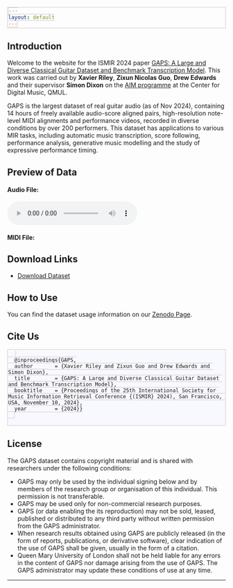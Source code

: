 ```yaml
---
layout: default
---
```


## Introduction
Welcome to the website for the ISMIR 2024 paper [GAPS: A Large and Diverse Classical Guitar Dataset and Benchmark Transcription Model](https://arxiv.org/abs/2408.08653). This work was carried out by **Xavier Riley**, **Zixun Nicolas Guo**, **Drew Edwards** and their supervisor **Simon Dixon** on the [AIM programme](https://www.aim.qmul.ac.uk/) at the Center for Digital Music, QMUL. 

GAPS is the largest dataset of real guitar audio (as of Nov 2024), containing 14 hours of freely available audio-score aligned pairs, high-resolution note-level MIDI alignments and performance videos, recorded in diverse conditions by over 200 performers. This dataset has applications to various MIR tasks, including automatic music transcription, score following, performance analysis, generative music modelling and the study of expressive performance timing.

## Preview of Data
#### Audio File:
<audio controls>
    <source src="{{site.baseurl}}/assets/media/-Sswc.mp3" type="audio/mpeg">
    Your browser does not support the audio element.
</audio>

#### MIDI File:
<script src="https://cdn.jsdelivr.net/combine/npm/tone@14.7.58,npm/@magenta/music@1.23.1/es6/core.js,npm/focus-visible@5,npm/html-midi-player@1.5.0"></script>
<midi-player
  src="{{site.baseurl}}/assets/media/-Sswc-fine-aligned.mid"
  sound-font visualizer="#myVisualizer">
</midi-player>
<midi-visualizer type="piano-roll" id="myVisualizer"></midi-visualizer>


## Download Links
- [Download Dataset](ZENODO)

## How to Use
You can find the dataset usage information on our [Zenodo Page](#).

## Cite Us
<style>
  pre, code {
    max-width: 800px; /* Set a suitable width */
    padding: 1px; /* Reduced padding to make it tighter */
    margin: 1px 0; /* Reduced margin to minimize extra space */
    border: 1px solid #ccc; /* Keeps a thin border */
    background-color: #f8f8ff; /* Light background color */
    overflow-x: auto; /* Ensures horizontal scroll if needed */
  }
</style>
  <pre>
  <code>
  @inproceedings{GAPS,
  author       = {Xavier Riley and Zixun Guo and Drew Edwards and Simon Dixon},
  title        = {GAPS: A Large and Diverse Classical Guitar Dataset and Benchmark Transcription Model},
  booktitle    = {Proceedings of the 25th International Society for Music Information Retrieval Conference {(ISMIR} 2024), San Francisco, USA, November 10, 2024},
  year         = {2024}}
  </code>
  </pre>

## License
The GAPS dataset contains copyright material and is shared with researchers under the following conditions:
  - GAPS may only be used by the individual signing below and by members of the research group or organisation of this individual. This permission is not transferable.
  - GAPS may be used only for non-commercial research purposes.
  - GAPS (or data enabling the its reproduction) may not be sold, leased, published or distributed to any third party without written permission from the GAPS administrator.
  - When research results obtained using GAPS are publicly released (in the form of reports, publications, or derivative software), clear indication of the use of GAPS shall be given, usually in the form of a citation. 
  - Queen Mary University of London shall not be held liable for any errors in the content of GAPS nor damage arising from the use of GAPS.
The GAPS administrator may update these conditions of use at any time.

---